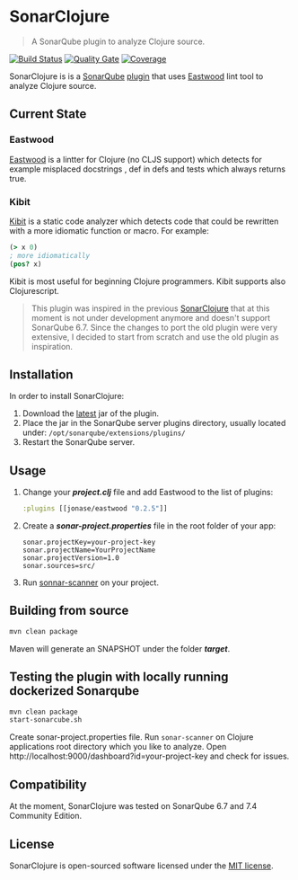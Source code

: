 # SonarClojure
> A SonarQube plugin to analyze Clojure source.

[![Build Status](https://travis-ci.org/fsantiag/sonar-clojure.svg?branch=master)](https://travis-ci.org/fsantiag/sonar-clojure)
[![Quality Gate](https://sonarcloud.io/api/project_badges/measure?project=org.sonar.plugins.clojure%3Asonar-clojure-plugin&metric=alert_status
)](https://sonarcloud.io/dashboard?id=org.sonar.plugins.clojure%3Asonar-clojure-plugin)
[![Coverage](https://sonarcloud.io/api/project_badges/measure?project=org.sonar.plugins.clojure%3Asonar-clojure-plugin&metric=coverage
)](https://sonarcloud.io/dashboard?id=org.sonar.plugins.clojure%3Asonar-clojure-plugin)


SonarClojure is is a [SonarQube](https://www.sonarqube.org/) [plugin](https://docs.sonarqube.org/display/PLUG/Plugin+Library)
that uses [Eastwood](https://github.com/jonase/eastwood) lint tool to analyze Clojure source.

## Current State

### Eastwood
[Eastwood](https://github.com/jonase/eastwood) is a lintter for Clojure (no CLJS support) which detects for example misplaced docstrings
 , def in defs and tests which always returns true.

### Kibit
[Kibit](https://github.com/jonase/eastwood) is a static code analyzer which detects code that could be rewritten with a more idiomatic 
function or macro. For example: 
```clojure 
(> x 0) 
; more idiomatically
(pos? x)
```

Kibit is most useful for beginning Clojure programmers. Kibit supports also Clojurescript.

>This plugin was inspired in the previous [SonarClojure](https://github.com/zmsp/sonar-clojure) that at
this moment is not under development anymore and doesn't support SonarQube 6.7. Since the changes to port
the old plugin were very extensive, I decided to start from scratch and use the old plugin as inspiration.


## Installation

In order to install SonarClojure:
1. Download the [latest](https://github.com/fsantiag/sonar-clojure/releases) jar of the plugin.
2. Place the jar in the SonarQube server plugins directory, usually located under: `/opt/sonarqube/extensions/plugins/`
3. Restart the SonarQube server.

## Usage
1. Change your ***project.clj*** file and add Eastwood to the list of plugins:

    ```clojure
    :plugins [[jonase/eastwood "0.2.5"]]
    ```
    
2. Create a ***sonar-project.properties*** file in the root folder of your app:

    ```properties
    sonar.projectKey=your-project-key
    sonar.projectName=YourProjectName
    sonar.projectVersion=1.0
    sonar.sources=src/
    ```
    
3. Run [sonnar-scanner](https://docs.sonarqube.org/display/SCAN/Analyzing+with+SonarQube+Scanner) on your project.

## Building from source

```sh
mvn clean package
```

Maven will generate an SNAPSHOT under the folder ***target***.

## Testing the plugin with locally running dockerized Sonarqube 

```sh
mvn clean package
start-sonarcube.sh
```

Create sonar-project.properties file. Run ```sonar-scanner``` on Clojure applications root directory which you like to analyze.
Open http://localhost:9000/dashboard?id=your-project-key and check for issues.

## Compatibility

At the moment, SonarClojure was tested on SonarQube 6.7 and 7.4 Community Edition.

## License

SonarClojure is open-sourced software licensed under the [MIT license](https://github.com/fsantiag/sonar-clojure/blob/master/LICENSE).

